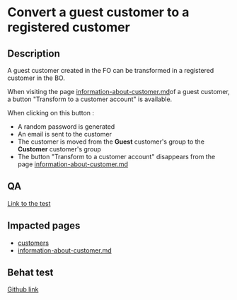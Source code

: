 # Convert a guest customer to a registered customer

## Description

A guest customer created in the FO can be transformed in a registered customer in the BO.

When visiting the page [information-about-customer.md](../../ux-ui/back-office/sell/customer-service/add-or-edit-merchandise-returns/information-about-customer.md "mention")of a guest customer, a button "Transform to a customer account" is available.

When clicking on this button :&#x20;

* A random password is generated
* An email is sent to the customer
* The customer is moved from the **Guest** customer's group to the **Customer** customer's group
* The button "Transform to a customer account" disappears from the page [information-about-customer.md](../../ux-ui/back-office/sell/customer-service/add-or-edit-merchandise-returns/information-about-customer.md "mention")

## QA

[Link to the test](https://build.prestashop-project.org/test-scenarios/scenarios/core/functional/bo/customers.html)

## Impacted pages

* [customers](../../ux-ui/back-office/sell/customers/customers/ "mention")
* [information-about-customer.md](../../ux-ui/back-office/sell/customer-service/add-or-edit-merchandise-returns/information-about-customer.md "mention")

## Behat test

[Github link](https://github.com/PrestaShop/PrestaShop/blob/develop/tests/Integration/Behaviour/Features/Scenario/Customer/customer\_management.feature)
